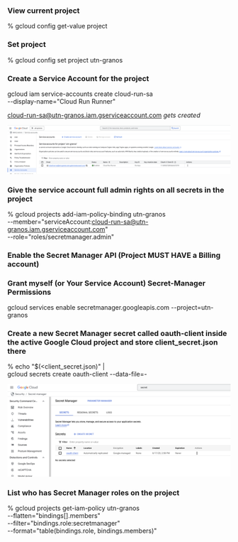 ### View current project

% gcloud config get-value project

### Set project

% gcloud config set project utn-granos 

### Create a Service Account for the project 

gcloud iam service-accounts create cloud-run-sa \
  --display-name="Cloud Run Runner"


cloud-run-sa@utn-granos.iam.gserviceaccount.com *gets created*

![Console](images/service_account.png)

### Give the service account full admin rights on all secrets in the project

% gcloud projects add-iam-policy-binding utn-granos \
  --member="serviceAccount:cloud-run-sa@utn-granos.iam.gserviceaccount.com" \
  --role="roles/secretmanager.admin"

### Enable the Secret Manager API (Project MUST HAVE a Billing account)

### Grant myself (or Your Service Account) Secret-Manager Permissions
gcloud services enable secretmanager.googleapis.com --project=utn-granos

### Create a new Secret Manager secret called oauth-client inside the active Google Cloud project and store client_secret.json there
 
% echo "$(<client_secret.json)" | \
  gcloud secrets create oauth-client --data-file=-

  ![Console](images/secret_manager.png)

### List who has Secret Manager roles on the project

% gcloud projects get-iam-policy utn-granos \
  --flatten="bindings[].members" \
  --filter="bindings.role:secretmanager" \
  --format="table(bindings.role, bindings.members)"
